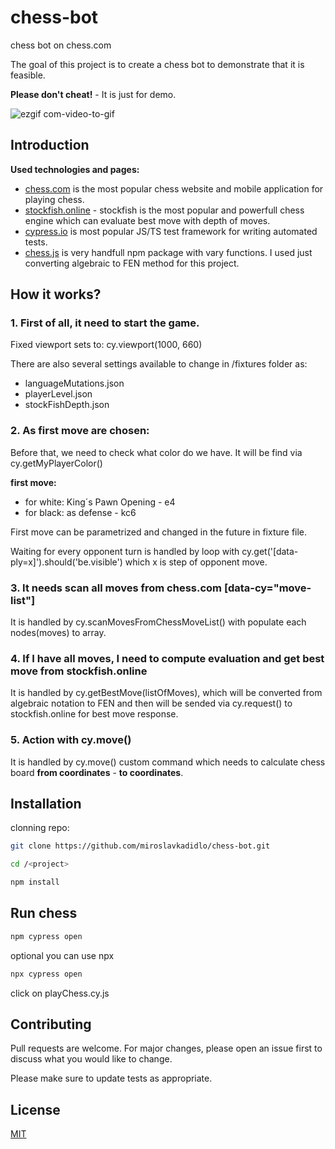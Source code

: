 # chess-bot

chess bot on chess.com

The goal of this project is to create a chess bot to demonstrate that it is feasible.

**Please don't cheat!** - It is just for demo.

![ezgif com-video-to-gif](https://github.com/miroslavkadidlo/chess-bot/assets/16743203/4a716141-36a5-4dc2-91bf-1dc44cef590f)

## Introduction

**Used technologies and pages:**

- [chess.com](https://www.chess.com/) is the most popular chess website and mobile application for playing chess.
- [stockfish.online](https://stockfish.online/) - stockfish is the most popular and powerfull chess engine which can evaluate best move with depth of moves.
- [cypress.io](https://cypress.io) is most popular JS/TS test framework for writing automated tests.
- [chess.js](https://github.com/jhlywa/chess.js/blob/master/README.md) is very handfull npm package with vary functions. I used just converting algebraic to FEN method for this project.

## How it works?

### 1. First of all, it need to start the game.

Fixed viewport sets to: cy.viewport(1000, 660)

There are also several settings available to change in /fixtures folder as:

- languageMutations.json
- playerLevel.json
- stockFishDepth.json

### 2. As first move are chosen:

Before that, we need to check what color do we have. It will be find via cy.getMyPlayerColor()

**first move:**

- for white: King´s Pawn Opening - e4
- for black: as defense - kc6

First move can be parametrized and changed in the future in fixture file.

Waiting for every opponent turn is handled by loop with cy.get('[data-ply=x]').should('be.visible') which x is step of opponent move.

### 3. It needs scan all moves from chess.com [data-cy="move-list"]

It is handled by cy.scanMovesFromChessMoveList() with populate each nodes(moves) to array.

### 4. If I have all moves, I need to compute evaluation and get best move from stockfish.online

It is handled by cy.getBestMove(listOfMoves), which will be converted from algebraic notation to FEN and then will be sended via cy.request() to stockfish.online for best move response.

### 5. Action with cy.move()

It is handled by cy.move() custom command which needs to calculate chess board **from coordinates** - **to coordinates**.

## Installation

clonning repo:

```bash
git clone https://github.com/miroslavkadidlo/chess-bot.git
```

```bash
cd /<project>

npm install
```

## Run chess

```bash
npm cypress open
```

optional you can use npx

```bash
npx cypress open
```
click on playChess.cy.js

## Contributing

Pull requests are welcome. For major changes, please open an issue first
to discuss what you would like to change.

Please make sure to update tests as appropriate.

## License

[MIT](https://choosealicense.com/licenses/mit/)
